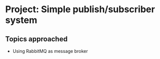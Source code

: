 # Project: Simple publish/subscriber system

## Topics approached
- Using RabbitMQ as message broker
